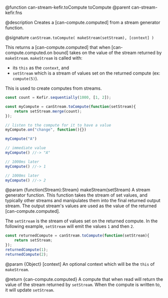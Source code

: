 @function can-stream-kefir.toCompute toCompute
@parent can-stream-kefir.fns

@description Creates a [can-compute.computed] from a stream generator function.

@signature `canStream.toCompute( makeStream(setStream), [context] )`

This returns a [can-compute.computed] that when [can-compute.computed.on bound]
takes on the value of the stream returned by `makeStream`.  `makeStream`
is called with:

 - its `this` as the `context`, and
 - `setStream` which is a stream of values set on the returned compute (ex: `compute(5)`).

This is used to create computes from streams.  

```js
const count = Kefir.sequentially(1000, [1, 2]);

const myCompute = canStream.toCompute(function(setStream){
	return setStream.merge(count);
});

// listen to the compute for it to have a value
myCompute.on("change", function(){})

myCompute("A")

// immediate value
myCompute() //-> "A"

// 1000ms later
myCompute() //-> 1

// 1000ms later
myCompute() //-> 2
```

@param {function(Stream):Stream} makeStream(setStream) A stream generator
function.  This function takes the stream of set values, and typically other streams and manipulates them into the final returned output stream.  The output stream's values are used as the value of the returned [can-compute.computed].

The `setStream` is the stream of values set on the returned compute. In the following example, `setStream` will emit the values `1` and then `2`.

```js
const returnedCompute = canStream.toCompute(function(setStream){
	return setStream;
});
returnedCompute(1);
returnedCompute(2);
```

@param {Object} [context] An optional context which will be the `this` of `makeStream`.

@return {can-compute.computed} A compute that when read will return the value of the stream returned by `setStream`.  When the compute is written to, it will update `setStream`.
